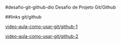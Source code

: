 #desafio-git-github-dio
Desafio de Projeto Git/Github 

##links git/github

[video-aula-como-usar-git/github-1](https://www.youtube.com/watch?v=DqTITcMq68k&t=14s)

[video-aula-como-usar-git/github-2](https://www.youtube.com/watch?v=UBAX-13g8)

